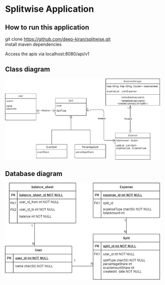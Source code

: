 # Splitwise Application


## How to run this application
 git clone https://github.com/deep-kiran/splitwise.git </br>
install maven dependencies

Access the apis via localhost:8080/api/v1

## Class diagram 
![img.png](img.png)


## Database diagram
 ![img_1.png](img_1.png)
